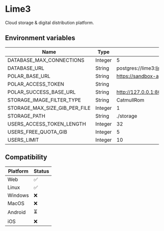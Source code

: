 # Lime3

Cloud storage & digital distribution platform.

## Environment variables

| Name                          | Type    | Default                                                          |
| ----------------------------- | ------- | ---------------------------------------------------------------- |
| DATABASE_MAX_CONNECTIONS      | Integer | 5                                                                |
| DATABASE_URL                  | String  | postgres://lime3:lime3@127.0.0.1:5432/lime3_dev                  |
| POLAR_BASE_URL                | String  | https://sandbox-api.polar.sh/v1/                                 |
| POLAR_ACCESS_TOKEN            | String  |                                                                  |
| POLAR_SUCCESS_BASE_URL        | String  | http://127.0.0.1:8080/                                           |
| STORAGE_IMAGE_FILTER_TYPE     | String  | CatmullRom                                                       |
| STORAGE_MAX_SIZE_GIB_PER_FILE | Integer | 1                                                                |
| STORAGE_PATH                  | String  | ./storage                                                        |
| USERS_ACCESS_TOKEN_LENGTH     | Integer | 32                                                               |
| USERS_FREE_QUOTA_GIB          | Integer | 5                                                                |
| USERS_LIMIT                   | Integer | 10                                                               |

## Compatibility

| Platform | Status |
| -------- | ------ |
| Web      | ✅     |
| Linux    | ✅     |
| Windows  | ❌     |
| MacOS    | ❌     |
| Android  | ⏳     |
| iOS      | ❌     |
